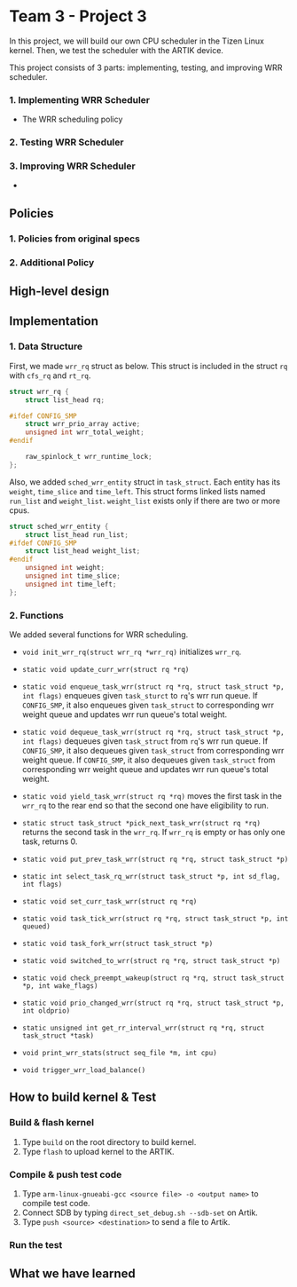 # Team 3 - Project 3

In this project, we will build our own CPU scheduler in the Tizen Linux kernel. Then, we test the scheduler with the ARTIK device.

This project consists of 3 parts: implementing, testing, and improving WRR scheduler. 

### 1. Implementing WRR Scheduler
* The WRR scheduling policy 

### 2. Testing WRR Scheduler

### 3. Improving WRR Scheduler
* 
## Policies

### 1. Policies from original specs

### 2. Additional Policy


## High-level design



## Implementation

### 1. Data Structure

First, we made `wrr_rq` struct as below. This struct is included in the struct `rq` with `cfs_rq` and `rt_rq`.

```c
struct wrr_rq {
    struct list_head rq;

#ifdef CONFIG_SMP
    struct wrr_prio_array active;
    unsigned int wrr_total_weight;
#endif

    raw_spinlock_t wrr_runtime_lock;
};
```

Also, we added `sched_wrr_entity` struct in `task_struct`. Each entity has its `weight`, `time_slice` and `time_left`. This struct forms linked lists named `run_list` and `weight_list`. `weight_list` exists only if there are two or more cpus.

```c
struct sched_wrr_entity {
    struct list_head run_list;
#ifdef CONFIG_SMP
    struct list_head weight_list;
#endif
    unsigned int weight;
    unsigned int time_slice;
    unsigned int time_left;
};
```

### 2. Functions

We added several functions for WRR scheduling. 

* `void init_wrr_rq(struct wrr_rq *wrr_rq)` initializes `wrr_rq`.

* `static void update_curr_wrr(struct rq *rq)` 

* `static void enqueue_task_wrr(struct rq *rq, struct task_struct *p, int flags)` enqueues given `task_sturct` to `rq`'s wrr run queue. If `CONFIG_SMP`, it also enqueues given `task_struct` to corresponding wrr weight queue and updates wrr run queue's total weight. 

* `static void dequeue_task_wrr(struct rq *rq, struct task_struct *p, int flags)` dequeues given `task_struct` from `rq`'s wrr run queue. If `CONFIG_SMP`, it also dequeues given `task_struct` from corresponding wrr weight queue. If `CONFIG_SMP`, it also dequeues given `task_struct` from corresponding wrr weight queue and updates wrr run queue's total weight.

* `static void yield_task_wrr(struct rq *rq)` moves the first task in the `wrr_rq` to the rear end so that the second one have eligibility to run.

* `static struct task_struct *pick_next_task_wrr(struct rq *rq)` returns the second task in the `wrr_rq`. If `wrr_rq` is empty or has only one task, returns 0.

* `static void put_prev_task_wrr(struct rq *rq, struct task_struct *p)`

* `static int select_task_rq_wrr(struct task_struct *p, int sd_flag, int flags)`

* `static void set_curr_task_wrr(struct rq *rq)`

* `static void task_tick_wrr(struct rq *rq, struct task_struct *p, int queued)`

* `static void task_fork_wrr(struct task_struct *p)`

* `static void switched_to_wrr(struct rq *rq, struct task_struct *p)`

* `static void check_preempt_wakeup(struct rq *rq, struct task_struct *p, int wake_flags)`

* `static void prio_changed_wrr(struct rq *rq, struct task_struct *p, int oldprio)`

* `static unsigned int get_rr_interval_wrr(struct rq *rq, struct task_struct *task)`

* `void print_wrr_stats(struct seq_file *m, int cpu)`

* `void trigger_wrr_load_balance()`



## How to build kernel & Test
### Build & flash kernel
1. Type `build` on the root directory to build kernel.
2. Type `flash` to upload kernel to the ARTIK.

### Compile & push test code
1. Type `arm-linux-gnueabi-gcc <source file> -o <output name>` to compile test code.
2. Connect SDB by typing `direct_set_debug.sh --sdb-set` on Artik.
3. Type `push <source> <destination>` to send a file to Artik.

### Run the test


## What we have learned

